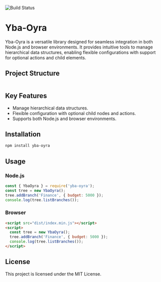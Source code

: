 ![Build Status](https://github.com/diegoyosiura/cloud-manager/actions/workflows/ci.yml/badge.svg)

# Yba-Oyra

Yba-Oyra is a versatile library designed for seamless integration in both Node.js and browser environments. It provides intuitive tools to manage hierarchical data structures, enabling flexible configurations with support for optional actions and child elements.

## Project Structure

```plaintext
```

## Key Features
- Manage hierarchical data structures.
- Flexible configuration with optional child nodes and actions.
- Supports both Node.js and browser environments.

## Installation

```bash
npm install yba-oyra
```

## Usage

### Node.js
```javascript
const { YbaOyra } = require('yba-oyra');
const tree = new YbaOyra();
tree.addBranch('Finance', { budget: 5000 });
console.log(tree.listBranches());
```

### Browser
```html
<script src="dist/index.min.js"></script>
<script>
  const tree = new YbaOyra();
  tree.addBranch('Finance', { budget: 5000 });
  console.log(tree.listBranches());
</script>
```

## License

This project is licensed under the MIT License.